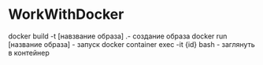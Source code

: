 # WorkWithDocker

docker build -t [навзвание образа] .- создание образа
docker run [название образа] - запуск 
docker container exec -it {id} bash - заглянуть в контейнер